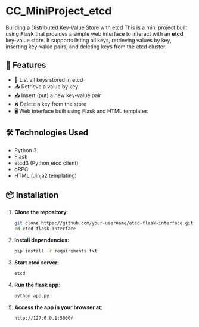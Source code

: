 # CC_MiniProject_etcd
Building a Distributed Key-Value Store with etcd
This is a mini project built using **Flask** that provides a simple web interface to interact with an **etcd** key-value store. It supports listing all keys, retrieving values by key, inserting key-value pairs, and deleting keys from the etcd cluster.

## 🚀 Features

- 🔑 List all keys stored in etcd
- 📥 Retrieve a value by key
- 📤 Insert (put) a new key-value pair
- ❌ Delete a key from the store
- 🖥️ Web interface built using Flask and HTML templates

## 🛠️ Technologies Used

- Python 3
- Flask
- etcd3 (Python etcd client)
- gRPC
- HTML (Jinja2 templating)

## 📦 Installation

1. **Clone the repository**:
   ```bash
   git clone https://github.com/your-username/etcd-flask-interface.git
   cd etcd-flask-interface
   
2. **Install dependencies**:
   ```bash
   pip install -r requirements.txt

3. **Start etcd server**:
   ```bash
   etcd

4. **Run the flask app**:
   ```bash
   python app.py

5. **Access the app in your browser at**:
   ```bash
   http://127.0.0.1:5000/




